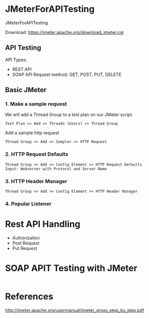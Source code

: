 # JMeterForAPITesting
JMeterForAPITesting

Download: https://jmeter.apache.org/download_jmeter.cgi

## API Testing

API Types:
+ REST API
+ SOAP API 
Request method: GET, POST, PUT, DELETE

## Basic JMeter

### 1. Make a sample request

We will add a Thread Group to a test plan on our JMeter script.
```
Test Plan >> Add >> Threads (Users) >> Thread Group
```
Add a sample http request
```
Thread Group >> Add >> Sampler >> HTTP Request
```

### 2. HTTP Request Defaults

```
Thread Group >> Add >> Config Element >> HTTP Request Defaults
Input: Webserver with Protocol and Server Name
```

### 3. HTTP Header Manager

```
Thread Group >> Add >> Config Element >> HTTP Header Manager
```

### 4. Popular Listener 

# Rest API Handling

- Authorization
- Post Request
- Put Request

# SOAP APIT Testing with JMeter

```

```

# References

http://jmeter.apache.org/usermanual/jmeter_proxy_step_by_step.pdf
